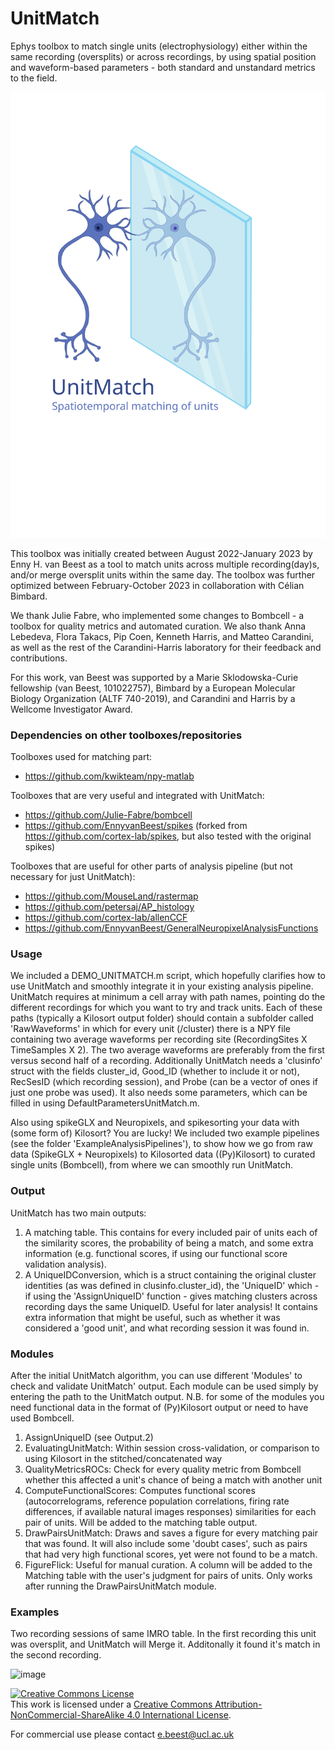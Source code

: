 # UnitMatch
Ephys toolbox to match single units (electrophysiology) either within the same recording (oversplits) or across recordings, by using spatial position and waveform-based parameters - both standard and unstandard metrics to the field. 

![image](https://github.com/EnnyvanBeest/UnitMatch/blob/main/LogoAndExamples/Logo.svg)

This toolbox was initially created between August 2022-January 2023 by Enny H. van Beest as a tool to match units across multiple recording(day)s, and/or merge oversplit units within the same day. The toolbox was further optimized between February-October 2023 in collaboration with Célian Bimbard.

We thank Julie Fabre, who implemented some changes to Bombcell - a toolbox for quality metrics and automated curation.
We also thank Anna Lebedeva, Flora Takacs, Pip Coen, Kenneth Harris, and Matteo Carandini, as well as the rest of the Carandini-Harris laboratory for their feedback and contributions.

For this work, van Beest was supported by a Marie Sklodowska-Curie fellowship (van Beest, 101022757), Bimbard by a European Molecular Biology Organization (ALTF 740-2019), and Carandini and Harris by a Wellcome Investigator Award.

### Dependencies on other toolboxes/repositories
Toolboxes used for matching part:
- https://github.com/kwikteam/npy-matlab

Toolboxes that are very useful and integrated with UnitMatch:
- https://github.com/Julie-Fabre/bombcell
- https://github.com/EnnyvanBeest/spikes (forked from https://github.com/cortex-lab/spikes, but also tested with the original spikes)

Toolboxes that are useful for other parts of analysis pipeline (but not necessary for just UnitMatch):
- https://github.com/MouseLand/rastermap
- https://github.com/petersaj/AP_histology
- https://github.com/cortex-lab/allenCCF
- https://github.com/EnnyvanBeest/GeneralNeuropixelAnalysisFunctions

### Usage
We included a DEMO_UNITMATCH.m script, which hopefully clarifies how to use UnitMatch and smoothly integrate it in your existing analysis pipeline. UnitMatch requires at minimum a cell array with path names, pointing do the different recordings for which you want to try and track units. Each of these paths (typically a Kilosort output folder) should contain a subfolder called 'RawWaveforms' in which for every unit (/cluster) there is a NPY file containing two average waveforms per recording site (RecordingSites X TimeSamples X 2). The two average waveforms are preferably from the first versus second half of a recording. Additionally UnitMatch needs a 'clusinfo' struct with the fields cluster_id, Good_ID (whether to include it or not), RecSesID (which recording session), and Probe (can be a vector of ones if just one probe was used). It also needs some parameters, which can be filled in using DefaultParametersUnitMatch.m. 

Also using spikeGLX and Neuropixels, and spikesorting your data with (some form of) Kilosort? You are lucky!
We included two example pipelines (see the folder 'ExampleAnalysisPipelines'), to show how we go from raw data (SpikeGLX + Neuropixels) to Kilosorted data ((Py)Kilosort) to curated single units (Bombcell), from where we can smoothly run UnitMatch.

### Output
UnitMatch has two main outputs:
1. A matching table. This contains for every included pair of units each of the similarity scores, the probability of being a match, and some extra information (e.g. functional scores, if using our functional score validation analysis).
2. A UniqueIDConversion, which is a struct containing the original cluster identities (as was defined in clusinfo.cluster_id), the 'UniqueID' which - if using the 'AssignUniqueID' function - gives matching clusters across recording days the same UniqueID. Useful for later analysis! It contains extra information that might be useful, such as whether it was considered a 'good unit', and what recording session it was found in.

### Modules
After the initial UnitMatch algorithm, you can use different 'Modules' to check and validate UnitMatch' output. Each module can be used simply by entering the path to the UnitMatch output. N.B. for some of the modules you need functional data in the format of (Py)Kilosort output or need to have used Bombcell.
1. AssignUniqueID (see Output.2)
2. EvaluatingUnitMatch: Within session cross-validation, or comparison to using Kilosort in the stitched/concatenated way
3. QualityMetricsROCs: Check for every quality metric from Bombcell whether this affected a unit's chance of being a match with another unit
4. ComputeFunctionalScores: Computes functional scores (autocorrelograms, reference population correlations, firing rate differences, if available natural images responses) similarities for each pair of units. Will be added to the matching table output.
5. DrawPairsUnitMatch: Draws and saves a figure for every matching pair that was found. It will also include some 'doubt cases', such as pairs that had very high functional scores, yet were not found to be a match.
6. FigureFlick: Useful for manual curation. A column will be added to the Matching table with the user's judgment for pairs of units. Only works after running the DrawPairsUnitMatch module.

### Examples

Two recording sessions of same IMRO table. In the first recording this unit was oversplit, and UnitMatch will Merge it. Additonally it found it's match in the second recording.

![image](https://github.com/EnnyvanBeest/UnitMatch/blob/main/LogoAndExamples/Example1.bmp)

<a rel="license" href="http://creativecommons.org/licenses/by-nc-sa/4.0/"><img alt="Creative Commons License" style="border-width:0" src="https://i.creativecommons.org/l/by-nc-sa/4.0/88x31.png" /></a><br />This work is licensed under a <a rel="license" href="http://creativecommons.org/licenses/by-nc-sa/4.0/">Creative Commons Attribution-NonCommercial-ShareAlike 4.0 International License</a>.

For commercial use please contact e.beest@ucl.ac.uk

